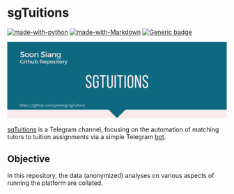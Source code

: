 # sgTuitions

[![made-with-python](https://img.shields.io/badge/Made%20with-Python-blue.svg)](https://www.python.org/)
[![made-with-Markdown](https://img.shields.io/badge/Made%20with-Markdown-1f425f.svg)](http://commonmark.org)
[![Generic badge](https://img.shields.io/badge/STATUS-COMPLETED-<COLOR>.svg)](https://shields.io/)

<p align="center">
<img src = './images/github_header_sgT2.png'>
</p>

[sgTuitions](https://t.me/sgtuitions) is a Telegram channel, focusing on the automation of matching tutors to tuition assignments via a simple Telegram [bot](https://t.me/sgtuitionsbot).

## Objective
In this repository, the data (anonymized) analyses on various aspects of running the platform are collated.
